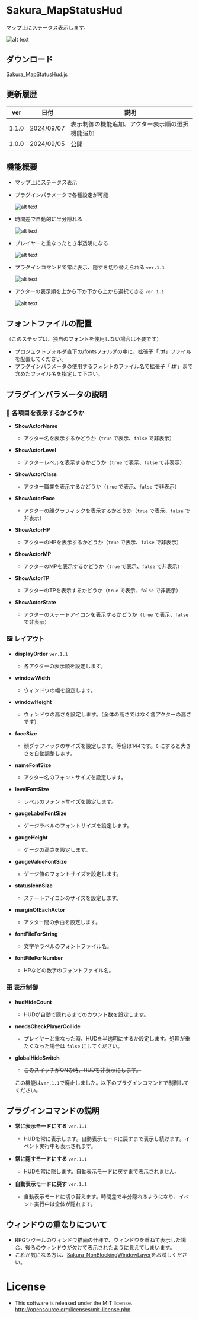# Sakura_MapStatusHud
マップ上にステータス表示します。

  ![alt text](image.png)

## ダウンロード
[Sakura_MapStatusHud.js](https://raw.githubusercontent.com/Sakurano6130/SakuraPlugins/main/Sakura_MapStatusHud/Sakura_MapStatusHud.js)

## 更新履歴
| ver   | 日付       | 説明                                             |
| ----- | ---------- | ------------------------------------------------ |
| 1.1.0 | 2024/09/07 | 表示制御の機能追加、アクター表示順の選択機能追加 |
| 1.0.0 | 2024/09/05 | 公開                                             |


## 機能概要
- マップ上にステータス表示
- プラグインパラメータで各種設定が可能

  ![alt text](image-6.png)

- 時間差で自動的に半分隠れる
  
  ![alt text](image-2.png)

- プレイヤーと重なったとき半透明になる

  ![alt text](image-3.png)

- プラグインコマンドで常に表示、隠すを切り替えられる `ver.1.1` 
  
  ![alt text](image-4.png)

- アクターの表示順を上から下か下から上から選択できる `ver.1.1` 
  
  ![alt text](image-5.png)


## フォントファイルの配置
  （このステップは、独自のフォントを使用しない場合は不要です）
- プロジェクトフォルダ直下の/fontsフォルダの中に、拡張子「.ttf」ファイルを配置してください。
- プラグインパラメータの使用するフォントのファイル名で拡張子「.ttf」まで含めたファイル名を指定して下さい。
  
## プラグインパラメータの説明
### 📄 各項目を表示するかどうか
- **ShowActorName**
  - アクター名を表示するかどうか（`true` で表示、`false` で非表示）

- **ShowActorLevel**
  - アクターレベルを表示するかどうか（`true` で表示、`false` で非表示）

- **ShowActorClass**
  - アクター職業を表示するかどうか（`true` で表示、`false` で非表示）

- **ShowActorFace**
  - アクターの顔グラフィックを表示するかどうか（`true` で表示、`false` で非表示）

- **ShowActorHP**
  - アクターのHPを表示するかどうか（`true` で表示、`false` で非表示）

- **ShowActorMP**
  - アクターのMPを表示するかどうか（`true` で表示、`false` で非表示）

- **ShowActorTP**
  - アクターのTPを表示するかどうか（`true` で表示、`false` で非表示）

- **ShowActorState**
  - アクターのステートアイコンを表示するかどうか（`true` で表示、`false` で非表示）

### 🖼️ レイアウト
- **displayOrder** `ver.1.1`
  - 各アクターの表示順を設定します。

- **windowWidth**
  - ウィンドウの幅を設定します。

- **windowHeight**
  - ウィンドウの高さを設定します。（全体の高さではなく各アクターの高さです）

- **faceSize**
  - 顔グラフィックのサイズを設定します。等倍は144です。`0` にすると大きさを自動調整します。

- **nameFontSize**
  - アクター名のフォントサイズを設定します。

- **levelFontSize**
  - レベルのフォントサイズを設定します。

- **gaugeLabelFontSize**
  - ゲージラベルのフォントサイズを設定します。

- **gaugeHeight**
  - ゲージの高さを設定します。

- **gaugeValueFontSize**
  - ゲージ値のフォントサイズを設定します。

- **statusIconSize**
  - ステートアイコンのサイズを設定します。

- **marginOfEachActor**
  - アクター間の余白を設定します。

- **fontFileForString**
  - 文字やラベルのフォントファイル名。

- **fontFileForNumber**
  - HPなどの数字のフォントファイル名。

### 🎛️ 表示制御
- **hudHideCount**
  - HUDが自動で隠れるまでのカウント数を設定します。

- **needsCheckPlayerCollide**
  - プレイヤーと重なった時、HUDを半透明にするか設定します。処理が重たくなった場合は `false` にしてください。

- ~~**globalHideSwitch**~~
  - ~~このスイッチがONの時、HUDを非表示にします。~~
  
  この機能は`ver.1.1`で廃止しました。以下のプラグインコマンドで制御してください。

## プラグインコマンドの説明
- **常に表示モードにする** `ver.1.1`
  - HUDを常に表示します。自動表示モードに戻すまで表示し続けます。イベント実行中も表示されます。

- **常に隠すモードにする** `ver.1.1`
  - HUDを常に隠します。自動表示モードに戻すまで表示されません。

- **自動表示モードに戻す** `ver.1.1`
  - 自動表示モードに切り替えます。時間差で半分隠れるようになり、イベント実行中は全体が隠れます。


## ウィンドウの重なりについて
  - RPGツクールのウィンドウ描画の仕様で、ウィンドウを重ねて表示した場合、後ろのウィンドウが欠けて表示されたように見えてしまいます。
  - これが気になる方は、[Sakura_NonBlockingWindowLayer](../Sakura_NonBlockingWindowLayer/Sakura_NonBlockingWindowLayer.md)をお試しください。

# License
- This software is released under the MIT license. http://opensource.org/licenses/mit-license.php
